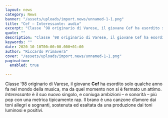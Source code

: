 ```yaml
---
layout: news
category: News
banner: "/assets/uploads/import.news/unnamed-1-1.png"
title: "Cef – Interessante: audio"
excerpt: "Classe ’98 originario di Varese, il giovane Cef ha esordito solo qualche anno fa nel mondo della musica, ma da quel momento non si è fermato un attimo. Interessante è il suo nuovo singolo, e coniuga ambizioni – e sonorità – più pop con una metrica tipicamente rap. Il brano è una canzone d’amore dai [&hellip"
quote: ""
description: "Classe ’98 originario di Varese, il giovane Cef ha esordito solo qualche anno fa nel mondo della musica, ma da quel momento non si è fermato un attimo. Interessante è il suo nuovo singolo, e coniuga ambizioni – e sonorità – più pop con una metrica tipicamente rap. Il brano è una canzone d’amore dai [&hellip"
keywords: ""
date: 2020-10-10T00:00:00.000+01:00
author: "Riccardo Primavera"
cover: "/assets/uploads/import.news/unnamed-1-1.png"
pagination:
  enabled: true

---
```


Classe ’98 originario di Varese, il giovane **Cef** ha esordito solo qualche anno fa nel mondo della musica, ma da quel momento non si è fermato un attimo. _Interessante_ è il suo nuovo singolo, e coniuga ambizioni – e sonorità – più pop con una metrica tipicamente rap. Il brano è una canzone d’amore dai toni allegri e sognanti, sostenuta ed esaltata da una produzione dai toni luminosi e positivi.
